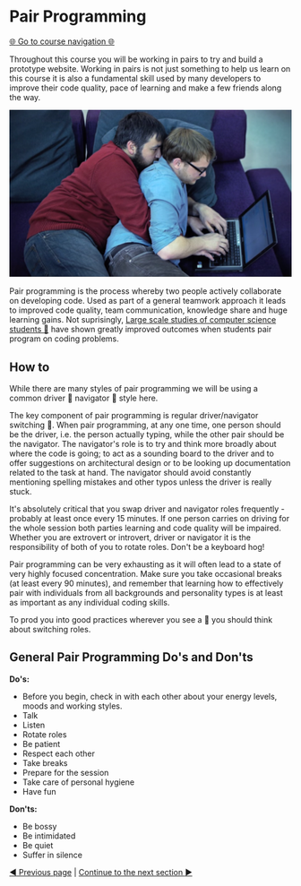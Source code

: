 Pair Programming
================

[:globe_with_meridians: Go to course navigation :globe_with_meridians:](../navigation.md)

Throughout this course you will be working in pairs to try and build a prototype website. Working in pairs is not just something to help us learn on this course it is also a fundamental skill used by many developers to improve their code quality, pace of learning and make a few friends along the way.

![Pair Programming](../images/pairProgramming.png)

Pair programming is the process whereby two people actively collaborate on developing code. Used as part of a general teamwork approach it leads to improved code quality, team communication, knowledge share and huge learning gains. Not suprisingly, [Large scale studies of computer science students :link:](http://www.cs.pomona.edu/classes/cs121/supp/williams_prpgm.pdf) have shown greatly improved outcomes when students pair program on coding problems.

How to
------

While there are many styles of pair programming we will be using a common driver :red_car: navigator :loudspeaker: style here.

The key component of pair programming is regular driver/navigator switching :twisted_rightwards_arrows:. When pair programming, at any one time, one person should be the driver, i.e. the person actually typing, while the other pair should be the navigator. The navigator's role is to try and think more broadly about where the code is going; to act as a sounding board to the driver and to offer suggestions on architectural design or to be looking up documentation related to the task at hand. The navigator should avoid constantly mentioning spelling mistakes and other typos unless the driver is really stuck.

It's absolutely critical that you swap driver and navigator roles frequently - probably at least once every 15 minutes. If one person carries on driving for the whole session both parties learning and code quality will be impaired. Whether you are extrovert or introvert, driver or navigator it is the responsibility of both of you to rotate roles. Don't be a keyboard hog!

Pair programming can be very exhausting as it will often lead to a state of very highly focused concentration. Make sure you take occasional breaks (at least every 90 minutes), and remember that learning how to effectively pair with individuals from all backgrounds and personality types is at least as important as any individual coding skills. 

To prod you into good practices wherever you see a :twisted_rightwards_arrows: you should think about switching roles.

General Pair Programming Do's and Don'ts
--------------------------------------

**Do's:**
 - Before you begin, check in with each other about your energy levels, moods and working styles.
 - Talk
 - Listen
 - Rotate roles
 - Be patient
 - Respect each other
 - Take breaks
 - Prepare for the session
 - Take care of personal hygiene
 - Have fun

**Don'ts:**
 - Be bossy
 - Be intimidated
 - Be quiet
 - Suffer in silence

[:arrow_backward: Previous page](../README.md) | [Continue to the next section :arrow_forward:](./section1.md)
